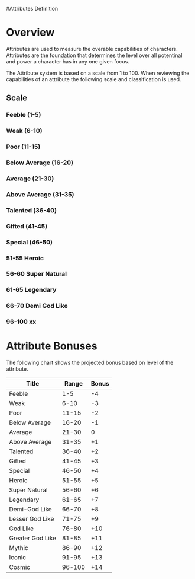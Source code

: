 #Attributes Definition

# Overview
Attributes are used to measure the overable capabilities of characters. Attributes are the foundation that determines the level over all potentinal and power a character has in any one given focus. 

The Attribute system is based on a scale from 1 to 100. When reviewing the capabilities of an attribute the following scale and classification is used. 


## Scale


### Feeble (1-5)

### Weak (6-10)

### Poor (11-15)

### Below Average (16-20)

### Average (21-30)

### Above Average (31-35)

### Talented (36-40)

### Gifted (41-45)

### Special (46-50)

### 51-55 Heroic

### 56-60 Super Natural

### 61-65 Legendary

### 66-70 Demi God Like

### 96-100 xx

# Attribute Bonuses
The following chart shows the projected bonus based on level of the attribute.

|Title|Range|Bonus|
|-|-|-|
|Feeble|1-5| -4|
|Weak|6-10| -3|
|Poor|11-15| -2|
|Below Average|16-20| -1|
|Average|21-30|0|
|Above Average|31-35| +1|
|Talented|36-40| +2|
|Gifted|41-45| +3|
|Special|46-50| +4|
|Heroic|51-55| +5|
|Super Natural|56-60| +6|
|Legendary|61-65| +7|
|Demi-God Like|66-70| +8|
|Lesser God Like|71-75| +9|
|God Like|76-80| +10|
|Greater God Like|81-85|+11|
|Mythic|86-90|+12|
|Iconic|91-95|+13|
|Cosmic|96-100|+14|